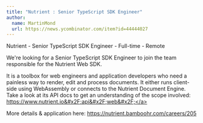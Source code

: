 ```yaml
---
title: "Nutrient : Senior TypeScript SDK Engineer"
author:
  name: MartinMond
  url: https://news.ycombinator.com/item?id=44444027
---
```


<JobNavigation />

Nutrient - Senior TypeScript SDK Engineer - Full-time - Remote

We&#x27;re looking for a Senior TypeScript SDK Engineer to join the team responsible for the Nutrient Web SDK.

It is a toolbox for web engineers and application developers who need a painless way to render, edit and process documents. It either runs client-side using WebAssembly or connects to the Nutrient Document Engine. Take a look at its API docs to get an understanding of the scope involved: <a href="https:&#x2F;&#x2F;www.nutrient.io&#x2F;api&#x2F;web&#x2F;" rel="nofollow">https:&#x2F;&#x2F;www.nutrient.io&#x2F;api&#x2F;web&#x2F;</a>

More details &amp; application here: <a href="https:&#x2F;&#x2F;nutrient.bamboohr.com&#x2F;careers&#x2F;205" rel="nofollow">https:&#x2F;&#x2F;nutrient.bamboohr.com&#x2F;careers&#x2F;205</a>
<JobApplication />
